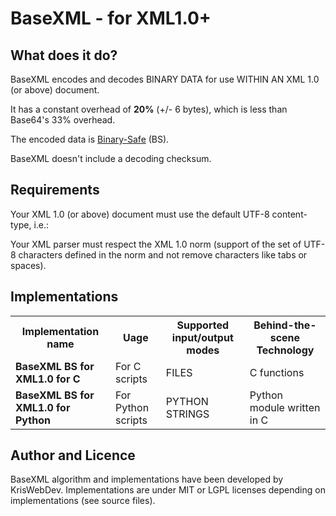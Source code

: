 BaseXML - for XML1.0+
=====================

What does it do?
----------------

BaseXML encodes and decodes BINARY DATA for use WITHIN AN XML 1.0 (or above) document.

It has a constant overhead of **20%** (+/- 6 bytes), which is less than Base64's 33% overhead.

The encoded data is [Binary-Safe](http://en.wikipedia.org/wiki/Binary-safe#Binary-safe_file_read_and_write) (BS).

BaseXML doesn't include a decoding checksum.

Requirements
------------

Your XML 1.0 (or above) document must use the default UTF-8 content-type, i.e.:
    <?xml version="1.0" encoding="UTF-8" ?>

Your XML parser must respect the XML 1.0 norm (support of the set of UTF-8 characters defined in the norm and not remove characters like tabs or spaces).


Implementations
---------------

<table>
  <tr>
    <th>Implementation name</th><th>Uage</th><th>Supported input/output modes</th><th>Behind-the-scene Technology</th>
  </tr>
  <tr>
    <td><b>BaseXML BS for XML1.0 for C</b></td><td>For C scripts</td><td>FILES</td><td>C functions</td>
  </tr>
  <tr>
    <td><b>BaseXML BS for XML1.0 for Python</b></td><td>For Python scripts</td><td>PYTHON STRINGS</td><td>Python module written in C</td>
  </tr>
</table>


Author and Licence
------------------

BaseXML algorithm and implementations have been developed by KrisWebDev. Implementations are under MIT or LGPL licenses depending on implementations (see source files).
